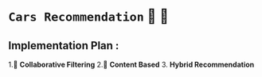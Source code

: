 # `Cars Recommendation` 🚗 🚙
## Implementation Plan :
1.🤝 **Collaborative Filtering** 
2.📖 **Content Based**
3. **Hybrid Recommendation**
